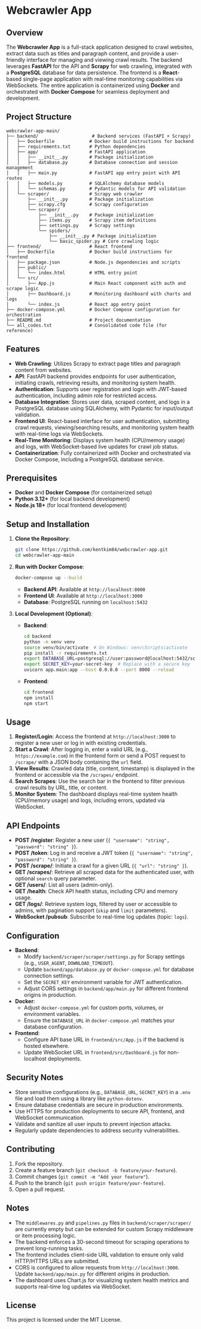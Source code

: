<xaiArtifact artifact_id="45431b89-ecd4-4351-987a-4368469705df" artifact_version_id="1ec476ee-9594-41ea-9325-0cfd00418b63" title="README.md" contentType="text/markdown">

# Webcrawler App

## Overview
The **Webcrawler App** is a full-stack application designed to crawl websites, extract data such as titles and paragraph content, and provide a user-friendly interface for managing and viewing crawl results. The backend leverages **FastAPI** for the API and **Scrapy** for web crawling, integrated with a **PostgreSQL** database for data persistence. The frontend is a **React**-based single-page application with real-time monitoring capabilities via WebSockets. The entire application is containerized using **Docker** and orchestrated with **Docker Compose** for seamless deployment and development.

## Project Structure
```
webcrawler-app-main/
├── backend/                    # Backend services (FastAPI + Scrapy)
│   ├── Dockerfile             # Docker build instructions for backend
│   ├── requirements.txt       # Python dependencies
│   ├── app/                   # FastAPI application
│   │   ├── __init__.py        # Package initialization
│   │   ├── database.py        # Database connection and session management
│   │   ├── main.py            # FastAPI app entry point with API routes
│   │   ├── models.py          # SQLAlchemy database models
│   │   └── schemas.py         # Pydantic models for API validation
│   └── scraper/               # Scrapy web crawler
│       ├── __init__.py        # Package initialization
│       ├── scrapy.cfg         # Scrapy configuration
│       └── scraper/
│           ├── __init__.py    # Package initialization
│           ├── items.py       # Scrapy item definitions
│           ├── settings.py    # Scrapy settings
│           └── spiders/
│               ├── __init__.py # Package initialization
│               └── basic_spider.py # Core crawling logic
├── frontend/                  # React frontend
│   ├── Dockerfile             # Docker build instructions for frontend
│   ├── package.json           # Node.js dependencies and scripts
│   ├── public/
│   │   └── index.html         # HTML entry point
│   └── src/
│       ├── App.js             # Main React component with auth and scrape logic
│       ├── Dashboard.js       # Monitoring dashboard with charts and logs
│       └── index.js           # React app entry point
├── docker-compose.yml         # Docker Compose configuration for orchestration
├── README.md                  # Project documentation
└── all_codes.txt              # Consolidated code file (for reference)
```

## Features
- **Web Crawling**: Utilizes Scrapy to extract page titles and paragraph content from websites.
- **API**: FastAPI backend provides endpoints for user authentication, initiating crawls, retrieving results, and monitoring system health.
- **Authentication**: Supports user registration and login with JWT-based authentication, including admin role for restricted access.
- **Database Integration**: Stores user data, scraped content, and logs in a PostgreSQL database using SQLAlchemy, with Pydantic for input/output validation.
- **Frontend UI**: React-based interface for user authentication, submitting crawl requests, viewing/searching results, and monitoring system health with real-time logs via WebSockets.
- **Real-Time Monitoring**: Displays system health (CPU/memory usage) and logs, with WebSocket-based live updates for crawl job status.
- **Containerization**: Fully containerized with Docker and orchestrated via Docker Compose, including a PostgreSQL database service.

## Prerequisites
- **Docker** and **Docker Compose** (for containerized setup)
- **Python 3.12+** (for local backend development)
- **Node.js 18+** (for local frontend development)

## Setup and Installation
1. **Clone the Repository**:
   ```bash
   git clone https://github.com/kentkim84/webcrawler-app.git
   cd webcrawler-app-main
   ```

2. **Run with Docker Compose**:
   ```bash
   docker-compose up --build
   ```
   - **Backend API**: Available at `http://localhost:8000`
   - **Frontend UI**: Available at `http://localhost:3000`
   - **Database**: PostgreSQL running on `localhost:5432`

3. **Local Development (Optional)**:
   - **Backend**:
     ```bash
     cd backend
     python -m venv venv
     source venv/bin/activate  # On Windows: venv\Scripts\activate
     pip install -r requirements.txt
     export DATABASE_URL=postgresql://user:password@localhost:5432/scraper_db
     export SECRET_KEY=your-secret-key  # Replace with a secure key
     uvicorn app.main:app --host 0.0.0.0 --port 8000 --reload
     ```
   - **Frontend**:
     ```bash
     cd frontend
     npm install
     npm start
     ```

## Usage
1. **Register/Login**: Access the frontend at `http://localhost:3000` to register a new user or log in with existing credentials.
2. **Start a Crawl**: After logging in, enter a valid URL (e.g., `https://example.com`) in the frontend form or send a POST request to `/scrape/` with a JSON body containing the `url` field.
3. **View Results**: Crawled data (title, content, timestamp) is displayed in the frontend or accessible via the `/scrapes/` endpoint.
4. **Search Scrapes**: Use the search bar in the frontend to filter previous crawl results by URL, title, or content.
5. **Monitor System**: The dashboard displays real-time system health (CPU/memory usage) and logs, including errors, updated via WebSocket.

## API Endpoints
- **POST /register**: Register a new user (`{ "username": "string", "password": "string" }`).
- **POST /token**: Log in and receive a JWT token (`{ "username": "string", "password": "string" }`).
- **POST /scrape/**: Initiate a crawl for a given URL (`{ "url": "string" }`).
- **GET /scrapes/**: Retrieve all scraped data for the authenticated user, with optional `search` query parameter.
- **GET /users/**: List all users (admin-only).
- **GET /health**: Check API health status, including CPU and memory usage.
- **GET /logs/**: Retrieve system logs, filtered by user or accessible to admins, with pagination support (`skip` and `limit` parameters).
- **WebSocket /pubsub**: Subscribe to real-time log updates (topic: `logs`).

## Configuration
- **Backend**:
  - Modify `backend/scraper/scraper/settings.py` for Scrapy settings (e.g., `USER_AGENT`, `DOWNLOAD_TIMEOUT`).
  - Update `backend/app/database.py` or `docker-compose.yml` for database connection settings.
  - Set the `SECRET_KEY` environment variable for JWT authentication.
  - Adjust CORS settings in `backend/app/main.py` for different frontend origins in production.
- **Docker**:
  - Adjust `docker-compose.yml` for custom ports, volumes, or environment variables.
  - Ensure the `DATABASE_URL` in `docker-compose.yml` matches your database configuration.
- **Frontend**:
  - Configure API base URL in `frontend/src/App.js` if the backend is hosted elsewhere.
  - Update WebSocket URL in `frontend/src/Dashboard.js` for non-localhost deployments.

## Security Notes
- Store sensitive configurations (e.g., `DATABASE_URL`, `SECRET_KEY`) in a `.env` file and load them using a library like `python-dotenv`.
- Ensure database credentials are secure in production environments.
- Use HTTPS for production deployments to secure API, frontend, and WebSocket communication.
- Validate and sanitize all user inputs to prevent injection attacks.
- Regularly update dependencies to address security vulnerabilities.

## Contributing
1. Fork the repository.
2. Create a feature branch (`git checkout -b feature/your-feature`).
3. Commit changes (`git commit -m "Add your feature"`).
4. Push to the branch (`git push origin feature/your-feature`).
5. Open a pull request.

## Notes
- The `middlewares.py` and `pipelines.py` files in `backend/scraper/scraper/` are currently empty but can be extended for custom Scrapy middleware or item processing logic.
- The backend enforces a 30-second timeout for scraping operations to prevent long-running tasks.
- The frontend includes client-side URL validation to ensure only valid HTTP/HTTPS URLs are submitted.
- CORS is configured to allow requests from `http://localhost:3000`. Update `backend/app/main.py` for different origins in production.
- The dashboard uses Chart.js for visualizing system health metrics and supports real-time log updates via WebSocket.

## License
This project is licensed under the MIT License.

</xaiArtifact>